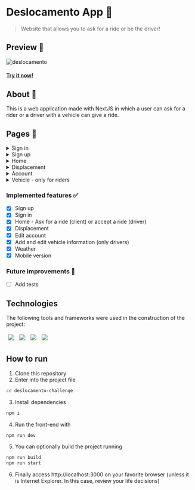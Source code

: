# Deslocamento App 🚗 
> Website that allows you to ask for a ride or be the driver!
## Preview 👀
![deslocamento](https://github.com/issitarual/deslocamento-challenge/assets/81389078/5f8875bc-a150-4d89-83ba-7224d76e3b7e)
#### [Try it now!](https://deslocamento-challenge-fwpe.vercel.app/sign-in)
## About 🔎
This is a web application made with NextJS in which a user can ask for a rider or a driver with a vehicle can give a ride.
## Pages 🚀
<details>
<summary>Sign in</summary>
  
- Driver view
![Captura de tela de 2023-06-26 19-50-22](https://github.com/issitarual/deslocamento-challenge/assets/81389078/93f2d97e-f2f9-44a7-a43f-822513928862)
- Rider view
![Captura de tela de 2023-06-26 19-50-27](https://github.com/issitarual/deslocamento-challenge/assets/81389078/895f9f53-8b5f-45ec-9b88-bb221205bd07)

</details>
<details>
<summary>Sign up</summary>
</details>
<details>
<summary>Home</summary>
</details>
<details>
<summary>Displacement</summary>
</details>
<details>
<summary>Account</summary>
</details>
<details>
<summary>Vehicle - only for riders</summary>
</details>

### Implemented features ✅
- [x] Sign up 
- [x] Sign in
- [x] Home - Ask for a ride (client) or accept a ride (driver)
- [x] Displacement
- [x] Edit account
- [x] Add and edit vehicle information (only drivers)
- [x] Weather
- [x] Mobile version
### Future improvements 🔮
- [ ] Add tests
## Technologies
The following tools and frameworks were used in the construction of the project:<br>
<p>
  <img style='margin: 5px;' src='https://img.shields.io/badge/Next-black?style=for-the-badge&logo=next.js&logoColor=white'>
  <img style='margin: 5px;' src='https://img.shields.io/badge/axios%20-%2320232a.svg?&style=for-the-badge&color=informational'>
  <img style='margin: 5px;' src="https://img.shields.io/badge/typescript-%23007ACC.svg?style=for-the-badge&logo=typescript&logoColor=white"/>
  <img style='margin: 5px;' src="https://img.shields.io/badge/Material--UI-0081CB?style=for-the-badge&logo=material-ui&logoColor=white"/>
</p>

## How to run
1. Clone this repository
2. Enter into the project file
```bash
cd deslocamento-challenge
```
3. Install dependencies
```bash
npm i
```
4. Run the front-end with
```bash
npm run dev
```
5. You can optionally build the project running
```bash
npm run build
npm run start
```
6. Finally access http://localhost:3000 on your favorite browser (unless it is Internet Explorer. In this case, review your life decisions)
